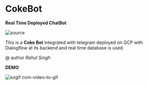 # CokeBot
**Real Time Deployed ChatBot**

![source](https://user-images.githubusercontent.com/57325166/95169253-3775ef80-07d0-11eb-8758-503808b91001.gif)

This is a **Coke Bot** integrated with telegram deployed on GCP with Dialogflow at its backend and real time database is used.

@ author *Rahul Singh*


**DEMO**

![ezgif com-video-to-gif](https://user-images.githubusercontent.com/57325166/95169101-f67ddb00-07cf-11eb-8057-2576533536e0.gif)




